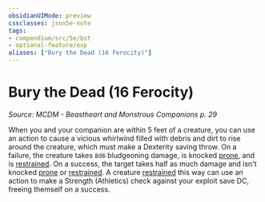 ```yaml
---
obsidianUIMode: preview
cssclasses: json5e-note
tags:
- compendium/src/5e/bst
- optional-feature/exp
aliases: ["Bury the Dead (16 Ferocity)"]
---
```

# Bury the Dead (16 Ferocity)
*Source: MCDM - Beastheart and Monstrous Companions p. 29* 

When you and your companion are within 5 feet of a creature, you can use an action to cause a vicious whirlwind filled with debris and dirt to rise around the creature, which must make a Dexterity saving throw. On a failure, the creature takes `8d6` bludgeoning damage, is knocked [prone](../../../Rules%20&%20Options/5e%20Rules/conditions.md##prone), and is [restrained](../../../Rules%20&%20Options/5e%20Rules/conditions.md##restrained). On a success, the target takes half as much damage and isn't knocked [prone](../../../Rules%20&%20Options/5e%20Rules/conditions.md##prone) or [restrained](../../../Rules%20&%20Options/5e%20Rules/conditions.md##restrained). A creature [restrained](../../../Rules%20&%20Options/5e%20Rules/conditions.md##restrained) this way can use an action to make a Strength (Athletics) check against your exploit save DC, freeing themself on a success.